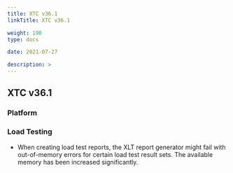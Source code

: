 ```yaml
---
title: XTC v36.1
linkTitle: XTC v36.1

weight: 190
type: docs

date: 2021-07-27

description: >
---
```


## XTC v36.1


### Platform
### Load Testing
- When creating load test reports, the XLT report generator might fail with out-of-memory errors for certain load test result sets. The available memory has been increased significantly.
